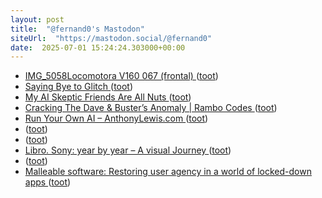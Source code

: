 ```yaml
---
layout: post
title:  "@fernand0's Mastodon"
siteUrl:  "https://mastodon.social/@fernand0"
date:  2025-07-01 15:24:24.303000+00:00
---
```

*  [IMG_5058Locomotora V160 067 (frontal) ](https://www.flickr.com/photos/fernand0/54616876781) ([toot](https://mastodon.social/@fernand0/114778666716488961))
*  [Saying Bye to Glitch ](https://pketh.org/bye-glitch.htm) ([toot](https://mastodon.social/@fernand0/114778586496926076))
*  [My AI Skeptic Friends Are All Nuts ](https://fly.io/blog/youre-all-nuts) ([toot](https://mastodon.social/@fernand0/114778390237070795))
*  [Cracking The Dave & Buster’s Anomaly \| Rambo Codes ](https://rambo.codes/posts/2025-05-12-cracking-the-dave-and-busters-anomal) ([toot](https://mastodon.social/@fernand0/114777734486238010))
*  [Run Your Own AI – AnthonyLewis.com ](https://anthonylewis.com/2025/06/01/run-your-own-ai) ([toot](https://mastodon.social/@fernand0/114777555110149414))
*  [ ](https://fe.disroot.org/users/linuxzx80) ([toot](https://mastodon.social/@fernand0/114777533547383278))
*  [ ](https://masto.es/@aperalesf) ([toot](https://mastodon.social/@fernand0/114777490035037873))
*  [Libro. Sony: year by year – A visual Journey ](https://fotografiasenmovimiento.wordpress.com/2025/07/01/libro-sony-year-by-year-a-visual-journey) ([toot](https://mastodon.social/@fernand0/114777340423482161))
*  [ ](https://masto.es/@aperalesf) ([toot](https://mastodon.social/@fernand0/114777309223541024))
*  [Malleable software: Restoring user agency in a world of locked-down apps ](https://www.inkandswitch.com/essay/malleable-software) ([toot](https://mastodon.social/@fernand0/114777226010745697))
